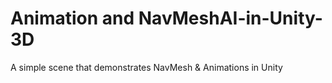 # Animation and NavMeshAI-in-Unity-3D
 A simple scene that demonstrates NavMesh & Animations in Unity
